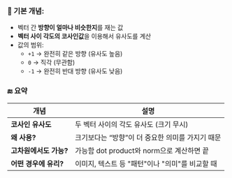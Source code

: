 
### 📌 기본 개념:
- 벡터 간 **방향이 얼마나 비슷한지**를 재는 값
- **벡터 사이 각도의 코사인값**을 이용해서 유사도를 계산
- 값의 범위:
    - `+1` → 완전히 같은 방향 (유사도 높음)
    - `0` → 직각 (무관함)
    - `-1` → 완전히 반대 방향 (유사도 낮음)

### 🔚 요약

| 개념             | 설명                             |
| -------------- | ------------------------------ |
| **코사인 유사도**    | 두 벡터 사이의 각도 유사도 (크기 무시)        |
| **왜 사용?**      | 크기보다는 “방향”이 더 중요한 의미를 가지기 때문   |
| **고차원에서도 가능?** | 가능함 dot product와 norm으로 계산하면 끝 |
| **어떤 경우에 유리?** | 이미지, 텍스트 등 "패턴"이나 "의미"를 비교할 때  |

